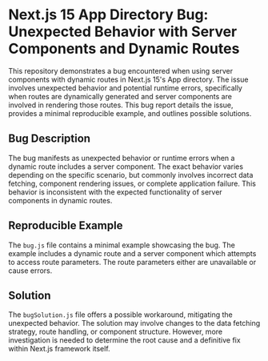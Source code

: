 # Next.js 15 App Directory Bug: Unexpected Behavior with Server Components and Dynamic Routes

This repository demonstrates a bug encountered when using server components with dynamic routes in Next.js 15's App directory. The issue involves unexpected behavior and potential runtime errors, specifically when routes are dynamically generated and server components are involved in rendering those routes. This bug report details the issue, provides a minimal reproducible example, and outlines possible solutions.

## Bug Description

The bug manifests as unexpected behavior or runtime errors when a dynamic route includes a server component.  The exact behavior varies depending on the specific scenario, but commonly involves incorrect data fetching, component rendering issues, or complete application failure. This behavior is inconsistent with the expected functionality of server components in dynamic routes.

## Reproducible Example

The `bug.js` file contains a minimal example showcasing the bug.  The example includes a dynamic route and a server component which attempts to access route parameters.  The route parameters either are unavailable or cause errors.

## Solution

The `bugSolution.js` file offers a possible workaround, mitigating the unexpected behavior.  The solution may involve changes to the data fetching strategy, route handling, or component structure.  However, more investigation is needed to determine the root cause and a definitive fix within Next.js framework itself.